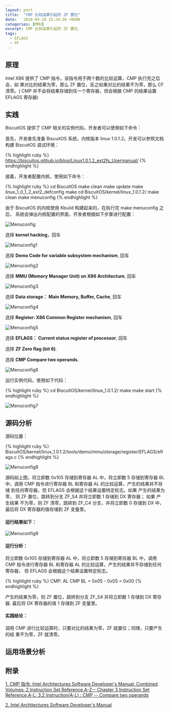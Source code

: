 ```yaml
---
layout: post
title:  "CMP 比较运算引起的 ZF 置位"
date:   2018-09-10 15:24:30 +0800
categories: [MMU]
excerpt: CMP 比较运算引起的 ZF 置位.
tags:
  - EFLAGS
  - PF
---
```


## 原理

Intel X86 提供了 CMP 指令，该指令用于两个数的比较运算，CMP 执行完之后会，如
果对比的结果为零，那么 ZF 置位，反之如果对比的结果不为零，那么 CF 清零。(
CMP 并不会将结果存储到任一个寄存器，但会根据 CMP 的结果设置 EFLAGS 寄存器)

## 实践

BiscuitOS 提供了 CMP 相关的实例代码，开发者可以使用如下命令：

首先，开发者先准备 BiscuitOS 系统，内核版本 linux 1.0.1.2。开发可以参照文档
构建 BiscuitOS 调试环境：

{% highlight ruby %}
https://biscuitos.github.io/blog/Linux1.0.1.2_ext2fs_Usermanual/
{% endhighlight %}


接着，开发者配置内核，使用如下命令：

{% highlight ruby %}
cd BiscuitOS
make clean
make update
make linux_1_0_1_2_ext2_defconfig
make
cd BiscuitOS/kernel/linux_1.0.1.2/
make clean
make menuconfig
{% endhighlight %}

由于 BiscuitOS 的内核使用 Kbuild 构建起来的，在执行完 make menuconfig 之后，
系统会弹出内核配置的界面，开发者根据如下步骤进行配置：

![Menuconfig](https://raw.githubusercontent.com/EmulateSpace/PictureSet/master/BiscuitOS/kernel/MMU000003.png)

选择 **kernel hacking**，回车

![Menuconfig1](https://raw.githubusercontent.com/EmulateSpace/PictureSet/master/BiscuitOS/kernel/MMU000004.png)

选择 **Demo Code for variable subsystem mechanism**, 回车

![Menuconfig2](https://raw.githubusercontent.com/EmulateSpace/PictureSet/master/BiscuitOS/kernel/MMU000005.png)

选择 **MMU (Memory Manager Unit) on X86 Architecture**, 回车

![Menuconfig3](https://raw.githubusercontent.com/EmulateSpace/PictureSet/master/BiscuitOS/kernel/MMU000006.png)

选择 **Data storage： Main  Memory, Buffer, Cache**, 回车

![Menuconfig4](https://raw.githubusercontent.com/EmulateSpace/PictureSet/master/BiscuitOS/kernel/MMU000007.png)

选择 **Register: X86 Common Register mechanism**, 回车

![Menuconfig5](https://raw.githubusercontent.com/EmulateSpace/PictureSet/master/BiscuitOS/kernel/MMU000008.png)

选择 **EFLAGS： Current status register of processor**, 回车

选择 **ZF Zero flag (bit 6)**.

选择 **CMP  Compare two operands**.

![Menuconfig6](https://raw.githubusercontent.com/EmulateSpace/PictureSet/master/BiscuitOS/kernel/MMU000225.png)

运行实例代码，使用如下代码：

{% highlight ruby %}
cd BiscuitOS/kernel/linux_1.0.1.2/
make 
make start
{% endhighlight %}

![Menuconfig7](https://raw.githubusercontent.com/EmulateSpace/PictureSet/master/BiscuitOS/kernel/MMU000226.png)

## 源码分析

源码位置：

{% highlight ruby %}
BiscuitOS/kernel/linux_1.0.1.2/tools/demo/mmu/storage/register/EFLAGS/eflags.c
{% endhighlight %}

![Menuconfig8](https://raw.githubusercontent.com/EmulateSpace/PictureSet/master/BiscuitOS/kernel/MMU000227.png)

源码如上图，将立即数 0x105 存储到寄存器 AL 中，将立即数 5 存储到寄存器 BL 
中，调用 CMP 指令进行寄存器 BL 和寄存器 AL 的比较运算，产生的结果并不存储
到任何寄存器，但 EFLAGS 会根据这个结果设置特定标志。如果 产生的结果为零，
则 ZF 置位，跳转到分支 ZF_S4 并将立即数 1 存储到 DX 寄存器； 如果 产生结果
不为零，则 ZF 清零，跳转到 ZF_C4 分支，并将立即数 0 存储到 DX 中，最后将 
DX 寄存器的值存储到 ZF 变量里。

#### 运行结果如下：

![Menuconfig9](https://raw.githubusercontent.com/EmulateSpace/PictureSet/master/BiscuitOS/kernel/MMU000228.png)

#### 运行分析：

将立即数 0x105 存储到寄存器 AL 中，将立即数 5 存储到寄存器 BL 中，调用 CMP 
指令进行寄存器 BL 和寄存器 AL 的比较运算，产生的结果并不存储到任何寄存器，
但 EFLAGS 会根据这个结果设置特定标志。

{% highlight ruby %}
CMP: AL CMP BL = 0x05 - 0x05 = 0x00
{% endhighlight %}

产生的结果为零，则 ZF 置位，跳转到分支 ZF_S4 并将立即数 1 存储到 DX 寄存
器. 最后将 DX 寄存器的值 1 存储到 ZF 变量里。

#### 实践结论：

调用 CMP 进行比较运算时，只要对比的结果为零，ZF 就置位；同理，只要产生的结
果不为零，ZF 就清零。

## 运用场景分析

## 附录

[1. CMP 指令: Intel Architectures Software Developer's Manual: Combined Volumes: 2 Instruction Set Reference,A-Z-- Chapter 3 Instruction Set Reference,A-L: 3.2 Instruction(A-L) : CMP -- Compare two operands](https://software.intel.com/en-us/articles/intel-sdm)

[2. Intel Architectures Software Developer's Manual](https://github.com/BiscuitOS/Documentation/blob/master/Datasheet/Intel-IA32_DevelopmentManual.pdf)
